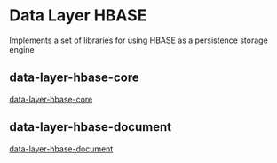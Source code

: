 # Data Layer HBASE

Implements a set of libraries for using HBASE as a persistence storage engine

## data-layer-hbase-core
[data-layer-hbase-core](data-layer-hbase-core)

## data-layer-hbase-document
[data-layer-hbase-document](data-layer-hbase-document)
